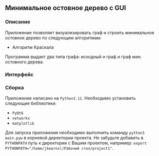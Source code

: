 ## Минимальное остовное дерево с GUI

### Описание

Приложение позволяет визуализировать граф и строить минимальное остовное дерево по следующим алгоритмам:
- Алгоритм Краскала

Программа выдает два типа графа: исходный и граф и граф мин. остовного дерева.


### Интерфейс


### Сборка

Приложение написано на `Python3.11`. Необходимо установить следующие библиотеки:

- `PyQt6`
- `networkx`
- `matplotlib`

Для запуска приложения необходимо выполнить команду `python3 main.pyw` в корневой директории проекта. 
Не забудьте добавить в `PYTHONPATH` путь к директории с Вашим проектом,
например: `export PYTHONPATH="/home/jkearnsl/Рабочий стол/project1"`.